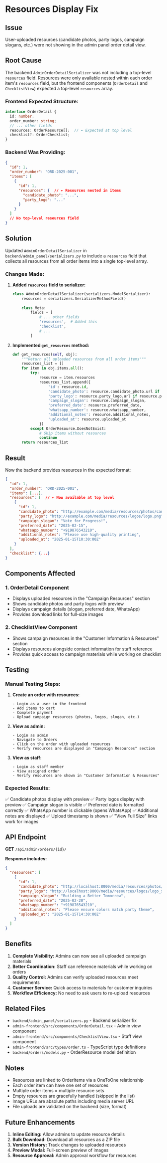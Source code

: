 # Resources Display Fix

## Issue

User-uploaded resources (candidate photos, party logos, campaign slogans, etc.) were not showing in the admin panel order detail view.

## Root Cause

The backend `AdminOrderDetailSerializer` was not including a top-level `resources` field. Resources were only available nested within each order item's `resources` field, but the frontend components (`OrderDetail` and `ChecklistView`) expected a top-level `resources` array.

### Frontend Expected Structure:
```typescript
interface OrderDetail {
  id: number;
  order_number: string;
  // ... other fields
  resources: OrderResource[];  // ← Expected at top level
  checklist?: OrderChecklist;
}
```

### Backend Was Providing:
```json
{
  "id": 1,
  "order_number": "ORD-2025-001",
  "items": [
    {
      "id": 1,
      "resources": {  // ← Resources nested in items
        "candidate_photo": "...",
        "party_logo": "..."
      }
    }
  ]
  // No top-level resources field
}
```

## Solution

Updated `AdminOrderDetailSerializer` in `backend/admin_panel/serializers.py` to include a `resources` field that collects all resources from all order items into a single top-level array.

### Changes Made:

1. **Added `resources` field to serializer:**
   ```python
   class AdminOrderDetailSerializer(serializers.ModelSerializer):
       resources = serializers.SerializerMethodField()
       
       class Meta:
           fields = [
               # ... other fields
               'resources',  # Added this
               'checklist',
               # ...
           ]
   ```

2. **Implemented `get_resources` method:**
   ```python
   def get_resources(self, obj):
       """Return all uploaded resources from all order items"""
       resources_list = []
       for item in obj.items.all():
           try:
               resource = item.resources
               resources_list.append({
                   'id': resource.id,
                   'candidate_photo': resource.candidate_photo.url if resource.candidate_photo else None,
                   'party_logo': resource.party_logo.url if resource.party_logo else None,
                   'campaign_slogan': resource.campaign_slogan,
                   'preferred_date': resource.preferred_date,
                   'whatsapp_number': resource.whatsapp_number,
                   'additional_notes': resource.additional_notes,
                   'uploaded_at': resource.uploaded_at
               })
           except OrderResource.DoesNotExist:
               # Skip items without resources
               continue
       return resources_list
   ```

## Result

Now the backend provides resources in the expected format:

```json
{
  "id": 1,
  "order_number": "ORD-2025-001",
  "items": [...],
  "resources": [  // ← Now available at top level
    {
      "id": 1,
      "candidate_photo": "http://example.com/media/resources/photos/candidate.jpg",
      "party_logo": "http://example.com/media/resources/logos/logo.png",
      "campaign_slogan": "Vote for Progress!",
      "preferred_date": "2025-02-15",
      "whatsapp_number": "+919876543210",
      "additional_notes": "Please use high-quality printing",
      "uploaded_at": "2025-01-15T10:30:00Z"
    }
  ],
  "checklist": {...}
}
```

## Components Affected

### 1. OrderDetail Component
- Displays uploaded resources in the "Campaign Resources" section
- Shows candidate photos and party logos with preview
- Displays campaign details (slogan, preferred date, WhatsApp)
- Provides download links for full-size images

### 2. ChecklistView Component
- Shows campaign resources in the "Customer Information & Resources" section
- Displays resources alongside contact information for staff reference
- Provides quick access to campaign materials while working on checklist

## Testing

### Manual Testing Steps:

1. **Create an order with resources:**
   ```
   - Login as a user in the frontend
   - Add items to cart
   - Complete payment
   - Upload campaign resources (photos, logos, slogan, etc.)
   ```

2. **View as admin:**
   ```
   - Login as admin
   - Navigate to Orders
   - Click on the order with uploaded resources
   - Verify resources are displayed in "Campaign Resources" section
   ```

3. **View as staff:**
   ```
   - Login as staff member
   - View assigned order
   - Verify resources are shown in "Customer Information & Resources"
   ```

### Expected Results:

✅ Candidate photos display with preview
✅ Party logos display with preview
✅ Campaign slogan is visible
✅ Preferred date is formatted correctly
✅ WhatsApp number is clickable (opens WhatsApp)
✅ Additional notes are displayed
✅ Upload timestamp is shown
✅ "View Full Size" links work for images

## API Endpoint

**GET** `/api/admin/orders/{id}/`

**Response includes:**
```json
{
  "resources": [
    {
      "id": 1,
      "candidate_photo": "http://localhost:8000/media/resources/photos/candidate_abc123.jpg",
      "party_logo": "http://localhost:8000/media/resources/logos/logo_xyz789.png",
      "campaign_slogan": "Building a Better Tomorrow",
      "preferred_date": "2025-02-20",
      "whatsapp_number": "+919876543210",
      "additional_notes": "Please ensure colors match party theme",
      "uploaded_at": "2025-01-15T14:30:00Z"
    }
  ]
}
```

## Benefits

1. **Complete Visibility:** Admins can now see all uploaded campaign materials
2. **Better Coordination:** Staff can reference materials while working on orders
3. **Quality Control:** Admins can verify uploaded resources meet requirements
4. **Customer Service:** Quick access to materials for customer inquiries
5. **Workflow Efficiency:** No need to ask users to re-upload resources

## Related Files

- `backend/admin_panel/serializers.py` - Backend serializer fix
- `admin-frontend/src/components/OrderDetail.tsx` - Admin view component
- `admin-frontend/src/components/ChecklistView.tsx` - Staff view component
- `admin-frontend/src/types/order.ts` - TypeScript type definitions
- `backend/orders/models.py` - OrderResource model definition

## Notes

- Resources are linked to OrderItems via a OneToOne relationship
- Each order item can have one set of resources
- Multiple order items = multiple resource sets
- Empty resources are gracefully handled (skipped in the list)
- Image URLs are absolute paths including media server URL
- File uploads are validated on the backend (size, format)

## Future Enhancements

1. **Inline Editing:** Allow admins to update resource details
2. **Bulk Download:** Download all resources as a ZIP file
3. **Version History:** Track changes to uploaded resources
4. **Preview Modal:** Full-screen preview of images
5. **Resource Approval:** Admin approval workflow for resources
